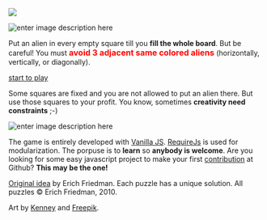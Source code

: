 [![](http://img.shields.io/badge/first--timers--only-friendly-blue.svg?style=flat-square)](http://www.firsttimersonly.com/)

![enter image description here](https://raw.githubusercontent.com/raulvillares/3sacrowd/master/img/logos/logo2.png)

Put an alien in every empty square till you **fill the whole board**. But be careful! You must **<font size="3" color="red">avoid 3 adjacent same colored aliens</font>** (horizontally, vertically, or diagonally).

[start to play](https://raulvillares.github.io/3sacrowd/index.html)

Some squares are fixed and you are not allowed to put an alien there. But use those squares to your profit. You know, sometimes **creativity need constraints** ;-)

![enter image description here](https://raw.githubusercontent.com/raulvillares/3sacrowd/master/img/landing_page/demo.png)

The game is entirely developed with [Vanilla JS](http://vanilla-js.com/). [RequireJs](http://requirejs.org/) is used for modularization. The porpuse is to **learn** so **anybody is welcome**. Are you looking for some easy javascript project to make your first [contribution](https://akrabat.com/the-beginners-guide-to-contributing-to-a-github-project/) at Github? **This may be the one!**

[Original idea](http://www2.stetson.edu/~efriedma/puzzle/tic/) by Erich Friedman. Each puzzle has a unique solution. All puzzles © Erich Friedman, 2010.

Art by [Kenney](https://kenney.nl/) and [Freepik](http://www.freepik.com/).